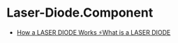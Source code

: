 # Laser-Diode.Component
- [How a LASER DIODE Works ⚡What is a LASER DIODE](https://youtu.be/_I4fyOtyvPg)

